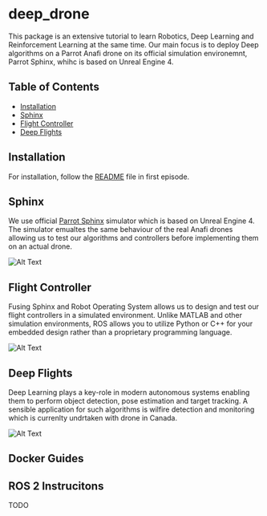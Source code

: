 # deep_drone

This package is an extensive tutorial to learn Robotics, Deep Learning and Reinforcement Learning at the same time. Our main focus is to deploy Deep algorithms on a Parrot Anafi drone on its official simulation environemnt, Parrot Sphinx, whihc is based on Unreal Engine 4. 


<!-- ![GIF](./repo/frame/test_pursuit_z.gif) -->

## Table of Contents

- [Installation](#installation)
- [Sphinx](#sphinx)
- [Flight Controller](#flight-controller)
- [Deep Flights](#deep-flights)



## Installation

For installation, follow the [README](src/Ep1_Installations/README.md) file in first episode.



## Sphinx

We use official [Parrot Sphinx](https://developer.parrot.com/docs/sphinx/index.html) simulator which is based on Unreal Engine 4. The simulator emualtes the same behaviour of the real Anafi drones allowing us to test our algorithms and controllers before implementing them on an actual drone.


![Alt Text](./media/Keyboard.png)


## Flight Controller

Fusing Sphinx and Robot Operating System allows us to design and test our flight controllers in a simulated environment. Unlike MATLAB and other simulation environments, ROS allows you to utilize Python or C++ for your embedded design rather than a proprietary programming language.


![Alt Text](./media/PID.png)

## Deep Flights

Deep Learning plays a key-role in modern autonomous systems enabling them to perform object detection, pose estimation and target tracking. A sensible application for such algorithms is wilfire detection and monitoring which is currenlty undrtaken with drone in Canada.


![Alt Text](./media/Detector.png)


## Docker Guides



## ROS 2 Instrucitons

TODO